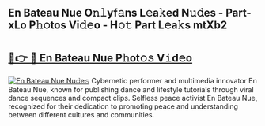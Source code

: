 ## En Bateau Nue O𝚗𝚕yf𝚊ns L𝚎a𝚔ed N𝚞𝚍es - Part-xLo P𝚑𝚘tos Vi𝚍𝚎o - H𝚘𝚝 Part L𝚎a𝚔s mtXb2

# <h2><a href="http://kf9cm3.oniu.top/?m=En+Bateau+Nue">🔗👉 🔴 En Bateau Nue P𝚑ot𝚘𝚜 V𝚒d𝚎o</a></h2>

[![En Bateau Nue Nu𝚍e𝚜](https://i.imgur.com/0qMVB7G.gif)](http://kf9cm3.oniu.top/?m=En+Bateau+Nue)
Cybernetic performer and multimedia innovator En Bateau Nue, known for publishing dance and lifestyle tutorials through viral dance sequences and compact clips. Selfless peace activist En Bateau Nue, recognized for their dedication to promoting peace and understanding between different cultures and communities.  
